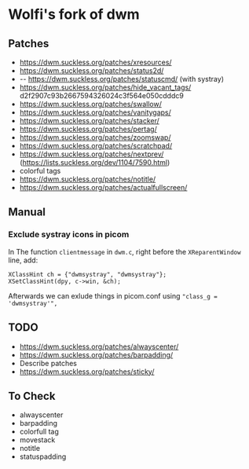 # Wolfi's fork of dwm

## Patches

* https://dwm.suckless.org/patches/xresources/
* https://dwm.suckless.org/patches/status2d/
* -- https://dwm.suckless.org/patches/statuscmd/ (with systray)
* https://dwm.suckless.org/patches/hide_vacant_tags/ d2f2907c93b2667594326024c3f564e050cdddc9
* https://dwm.suckless.org/patches/swallow/
* https://dwm.suckless.org/patches/vanitygaps/
* https://dwm.suckless.org/patches/stacker/
* https://dwm.suckless.org/patches/pertag/
* https://dwm.suckless.org/patches/zoomswap/
* https://dwm.suckless.org/patches/scratchpad/
* https://dwm.suckless.org/patches/nextprev/ (https://lists.suckless.org/dev/1104/7590.html)
* colorful tags
* https://dwm.suckless.org/patches/notitle/
* https://dwm.suckless.org/patches/actualfullscreen/

## Manual

### Exclude systray icons in picom

In The function `clientmessage` in `dwm.c`, right before the `XReparentWindow` line, add:
```
XClassHint ch = {"dwmsystray", "dwmsystray"};
XSetClassHint(dpy, c->win, &ch);
```

Afterwards we can exlude things in picom.conf using `"class_g = 'dwmsystray'",`

## TODO

* https://dwm.suckless.org/patches/alwayscenter/
* https://dwm.suckless.org/patches/barpadding/
* Describe patches
* https://dwm.suckless.org/patches/sticky/

## To Check

* alwayscenter
* barpadding
* colorfull tag
* movestack
* notitle
* statuspadding


